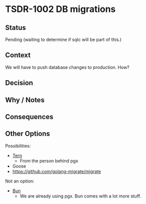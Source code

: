 # TSDR-1002 DB migrations  

## Status

Pending (waiting to determine if sqlc will be part of this.)

## Context

We will have to push database changes to production. How?

## Decision



## Why / Notes



## Consequences



## Other Options

Possibilities:
- [Tern](https://github.com/jackc/tern)
  - From the person behind pgx
- Goose
- https://github.com/golang-migrate/migrate

Not an option:
- [Bun](https://bun.uptrace.dev/guide/)
  - We are already using pgx. Bun comes with a lot more stuff.
